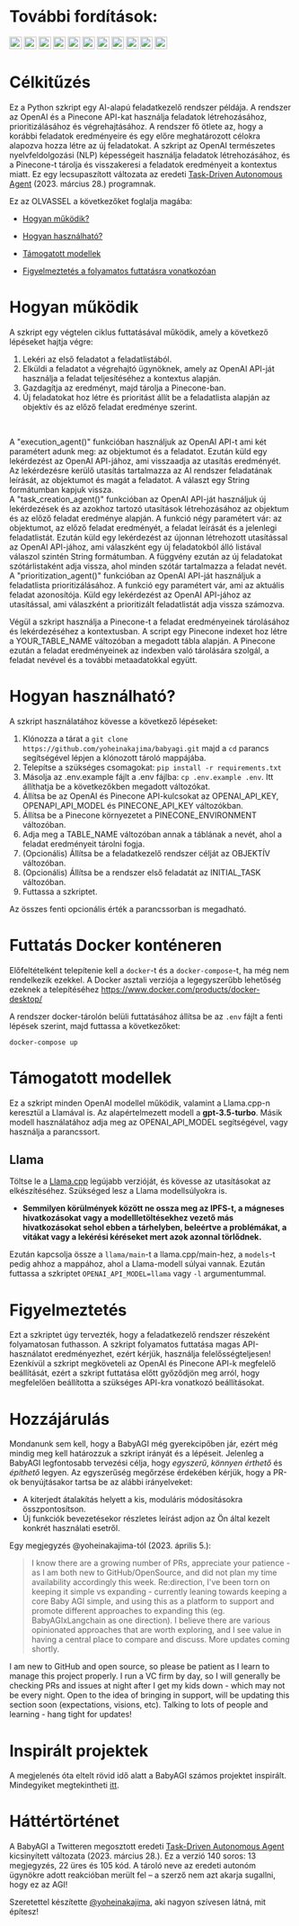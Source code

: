 # További fordítások:

[<img title="Français" alt="Français" src="https://cdn.staticaly.com/gh/hjnilsson/country-flags/master/svg/fr.svg" width="22">](./README-fr.md)
[<img title="Portuguese" alt="Portuguese" src="https://cdn.staticaly.com/gh/hjnilsson/country-flags/master/svg/br.svg" width="22">](./README-pt-br.md)
[<img title="Romanian" alt="Romanian" src="https://cdn.staticaly.com/gh/hjnilsson/country-flags/master/svg/ro.svg" width="22">](./README-ro.md)
[<img title="Russian" alt="Russian" src="https://cdn.staticaly.com/gh/hjnilsson/country-flags/master/svg/ru.svg" width="22">](./README-ru.md)
[<img title="Slovenian" alt="Slovenian" src="https://cdn.staticaly.com/gh/hjnilsson/country-flags/master/svg/si.svg" width="22">](./README-si.md)
[<img title="Spanish" alt="Spanish" src="https://cdn.staticaly.com/gh/hjnilsson/country-flags/master/svg/es.svg" width="22">](./README-es.md)
[<img title="Turkish" alt="Turkish" src="https://cdn.staticaly.com/gh/hjnilsson/country-flags/master/svg/tr.svg" width="22">](./README-tr.md)
[<img title="Ukrainian" alt="Ukrainian" src="https://cdn.staticaly.com/gh/hjnilsson/country-flags/master/svg/ua.svg" width="22">](./README-ua.md)
[<img title="简体中文" alt="Simplified Chinese" src="https://cdn.staticaly.com/gh/hjnilsson/country-flags/master/svg/cn.svg" width="22">](./README-cn.md)
[<img title="繁體中文 (Traditional Chinese)" alt="繁體中文 (Traditional Chinese)" src="https://cdn.staticaly.com/gh/hjnilsson/country-flags/master/svg/tw.svg" width="22">](./README-zh-tw.md)
[<img title="日本語" alt="日本語" src="https://cdn.staticaly.com/gh/hjnilsson/country-flags/master/svg/jp.svg" width="22">](./README-ja.md)

# Célkitűzés

Ez a Python szkript egy AI-alapú feladatkezelő rendszer példája. A rendszer az OpenAI és a Pinecone API-kat használja feladatok létrehozásához, prioritizálásához és végrehajtásához. A rendszer fő ötlete az, hogy a korábbi feladatok eredményeire és egy előre meghatározott célokra alapozva hozza létre az új feladatokat. A szkript az OpenAI természetes nyelvfeldolgozási (NLP) képességeit használja feladatok létrehozásához, és a Pinecone-t tárolja és visszakeresi a feladatok eredményeit a kontextus miatt. Ez egy lecsupaszított változata az eredeti [Task-Driven Autonomous Agent](https://twitter.com/yoheinakajima/status/1640934493489070080?s=20) (2023. március 28.) programnak.

Ez az OLVASSEL a következőket foglalja magába:

- [Hogyan működik?](#how-it-works)

- [Hogyan használható?](#how-to-use)

- [Támogatott modellek](#supported-models)

- [Figyelmeztetés a folyamatos futtatásra vonatkozóan](#continous-script-warning)

# Hogyan működik<a name="how-it-works"></a>

A szkript egy végtelen ciklus futtatásával működik, amely a következő lépéseket hajtja végre:

 1. Lekéri az első feladatot a feladatlistából.
 2. Elküldi a feladatot a végrehajtó ügynöknek, amely az OpenAI API-ját használja a feladat teljesítéséhez a kontextus alapján.
 3. Gazdagítja az eredményt, majd tárolja a Pinecone-ban.
 4. Új feladatokat hoz létre és prioritást állít be a feladatlista alapján az objektív és az előző feladat eredménye szerint.
   </br>

A "execution_agent()" funkcióban használjuk az OpenAI API-t ami két paramétert adunk meg: az objektumot és a feladatot. Ezután küld egy lekérdezést az OpenAI API-jához, ami visszaadja az utasítás eredményét. Az lekérdezésre kerülő utasítás tartalmazza az AI rendszer feladatának leírását, az objektumot és magát a feladatot. A választ egy String formátumban kapjuk vissza.
</br>
A "task_creation_agent()" funkcióban az OpenAI API-ját használjuk új lekérdezések és az azokhoz tartozó utasítások létrehozásához az objektum és az előző feladat eredménye alapján. A funkció négy paramétert vár: az objektumot, az előző feladat eredményét, a feladat leírását és a jelenlegi feladatlistát. Ezután küld egy lekérdezést az újonnan létrehozott utasítással az OpenAI API-jához, ami válaszként egy új feladatokból álló listával válaszol szintén String formátumban. A függvény ezután az új feladatokat szótárlistaként adja vissza, ahol minden szótár tartalmazza a feladat nevét.
</br>
A "prioritization_agent()" funkcióban az OpenAI API-ját használjuk a feladatlista prioritizálásához. A funkció egy paramétert vár, ami az aktuális feladat azonosítója. Küld egy lekérdezést az OpenAI API-jához az utasítással, ami válaszként a prioritizált feladatlistát adja vissza számozva.

Végül a szkript használja a Pinecone-t a feladat eredményeinek tárolásához és lekérdezéséhez a kontextusban. A script egy Pinecone indexet hoz létre a YOUR_TABLE_NAME változóban a megadott tábla alapján. A Pinecone ezután a feladat eredményeinek az indexben való tárolására szolgál, a feladat nevével és a további metaadatokkal együtt.

# Hogyan használható?<a name="how-to-use"></a>

A szkript használatához kövesse a következő lépéseket:

1. Klónozza a tárat a `git clone https://github.com/yoheinakajima/babyagi.git` majd a `cd` parancs segítségével lépjen a klónozott tároló mappájába.
2. Telepítse a szükséges csomagokat: `pip install -r requirements.txt`
3. Másolja az .env.example fájlt a .env fájlba: `cp .env.example .env`. Itt állíthatja be a következőkben megadott változókat.
4. Állítsa be az OpenAI és Pinecone API-kulcsokat az OPENAI_API_KEY, OPENAPI_API_MODEL és PINECONE_API_KEY változókban.
5. Állítsa be a Pinecone környezetet a PINECONE_ENVIRONMENT változóban.
6. Adja meg a TABLE_NAME változóban annak a táblának a nevét, ahol a feladat eredményeit tárolni fogja.
7. (Opcionális) Állítsa be a feladatkezelő rendszer célját az OBJEKTÍV változóban.
8. (Opcionális) Állítsa be a rendszer első feladatát az INITIAL_TASK változóban.
9. Futtassa a szkriptet.

Az összes fenti opcionális érték a parancssorban is megadható.


# Futtatás Docker konténeren

Előfeltételként telepítenie kell a `docker`-t és a `docker-compose`-t, ha még nem rendelkezik ezekkel. A Docker asztali verziója a legegyszerűbb lehetőség ezeknek a telepítéséhez https://www.docker.com/products/docker-desktop/

A rendszer docker-tárolón belüli futtatásához állítsa be az `.env` fájlt a fenti lépések szerint, majd futtassa a következőket:

```
docker-compose up
```

# Támogatott modellek<a name="supported-models"></a>

Ez a szkript minden OpenAI modellel működik, valamint a Llama.cpp-n keresztül a Llamával is. Az alapértelmezett modell a **gpt-3.5-turbo**. Másik modell használatához adja meg az OPENAI_API_MODEL segítségével, vagy használja a parancssort.

## Llama

Töltse le a [Llama.cpp](https://github.com/ggerganov/llama.cpp) legújabb verzióját, és kövesse az utasításokat az elkészítéséhez. Szükséged lesz a Llama modellsúlyokra is.

- **Semmilyen körülmények között ne ossza meg az IPFS-t, a mágneses hivatkozásokat vagy a modellletöltésekhez vezető más hivatkozásokat sehol ebben a tárhelyben, beleértve a problémákat, a vitákat vagy a lekérési kéréseket mert azok azonnal törlődnek.**

Ezután kapcsolja össze a `llama/main`-t a llama.cpp/main-hez, a `models`-t pedig ahhoz a mappához, ahol a Llama-modell súlyai vannak. Ezután futtassa a szkriptet `OPENAI_API_MODEL=llama` vagy `-l` argumentummal.

# Figyelmeztetés<a name="continous-script-warning"></a>

Ezt a szkriptet úgy tervezték, hogy a feladatkezelő rendszer részeként folyamatosan futhasson. A szkript folyamatos futtatása magas API-használatot eredményezhet, ezért kérjük, használja felelősségteljesen! Ezenkívül a szkript megköveteli az OpenAI és Pinecone API-k megfelelő beállítását, ezért a szkript futtatása előtt győződjön meg arról, hogy megfelelően beállította a szükséges API-kra vonatkozó beállításokat.

# Hozzájárulás

Mondanunk sem kell, hogy a BabyAGI még gyerekcipőben jár, ezért még mindig meg kell határozzuk a szkript irányát és a lépéseit. Jelenleg a BabyAGI legfontosabb tervezési célja, hogy _egyszerű_, _könnyen érthető_ és _építhető_ legyen. Az egyszerűség megőrzése érdekében kérjük, hogy a PR-ok benyújtásakor tartsa be az alábbi irányelveket:

- A kiterjedt átalakítás helyett a kis, moduláris módosításokra összpontosítson.
- Új funkciók bevezetésekor részletes leírást adjon az Ön által kezelt konkrét használati esetről.

Egy megjegyzés @yoheinakajima-tól (2023. április 5.):

> I know there are a growing number of PRs, appreciate your patience - as I am both new to GitHub/OpenSource, and did not plan my time availability accordingly this week. Re:direction, I've been torn on keeping it simple vs expanding - currently leaning towards keeping a core Baby AGI simple, and using this as a platform to support and promote different approaches to expanding this (eg. BabyAGIxLangchain as one direction). I believe there are various opinionated approaches that are worth exploring, and I see value in having a central place to compare and discuss. More updates coming shortly.

I am new to GitHub and open source, so please be patient as I learn to manage this project properly. I run a VC firm by day, so I will generally be checking PRs and issues at night after I get my kids down - which may not be every night. Open to the idea of bringing in support, will be updating this section soon (expectations, visions, etc). Talking to lots of people and learning - hang tight for updates!

# Inspirált projektek

A megjelenés óta eltelt rövid idő alatt a BabyAGI számos projektet inspirált. Mindegyiket megtekintheti [itt](inspired-projects.md).

# Háttértörténet

A BabyAGI a Twitteren megosztott eredeti [Task-Driven Autonomous Agent](https://twitter.com/yoheinakajima/status/1640934493489070080?s=20) kicsinyített változata (2023. március 28.). Ez a verzió 140 soros: 13 megjegyzés, 22 üres és 105 kód. A tároló neve az eredeti autonóm ügynökre adott reakcióban merült fel – a szerző nem azt akarja sugallni, hogy ez az AGI!

Szeretettel készítette [@yoheinakajima](https://twitter.com/yoheinakajima), aki nagyon szívesen látná, mit építesz!

